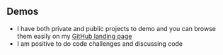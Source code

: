 ## Demos

- I have both private and public projects to demo and you can browse them easily on my [GitHub landing page](https://github.com/RobinAxelsson)
- I am positive to do code challenges and discussing code
